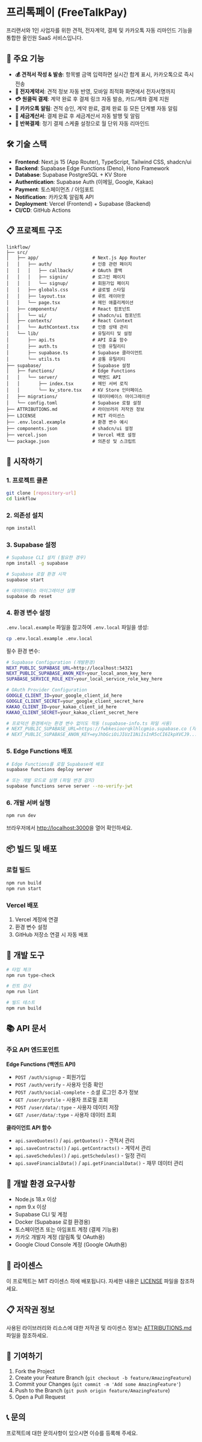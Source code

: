# 프리톡페이 (FreeTalkPay)

프리랜서와 1인 사업자를 위한 견적, 전자계약, 결제 및 카카오톡 자동 리마인드 기능을 통합한 올인원 SaaS 서비스입니다.

## 🚀 주요 기능

- **💰 견적서 작성 & 발송**: 항목별 금액 입력하면 실시간 합계 표시, 카카오톡으로 즉시 전송
- **📄 전자계약서**: 견적 정보 자동 반영, 모바일 최적화 화면에서 전자서명까지
- **💳 원클릭 결제**: 계약 완료 후 결제 링크 자동 발송, 카드/계좌 결제 지원
- **📱 카카오톡 알림**: 견적 승인, 계약 완료, 결제 완료 등 모든 단계별 자동 알림
- **🧾 세금계산서**: 결제 완료 후 세금계산서 자동 발행 및 알림
- **🔄 반복결제**: 정기 결제 스케줄 설정으로 월 단위 자동 리마인드

## 🛠 기술 스택

- **Frontend**: Next.js 15 (App Router), TypeScript, Tailwind CSS, shadcn/ui
- **Backend**: Supabase Edge Functions (Deno), Hono Framework
- **Database**: Supabase PostgreSQL + KV Store
- **Authentication**: Supabase Auth (이메일, Google, Kakao)
- **Payment**: 토스페이먼츠 / 아임포트
- **Notification**: 카카오톡 알림톡 API
- **Deployment**: Vercel (Frontend) + Supabase (Backend)
- **CI/CD**: GitHub Actions

## 📋 프로젝트 구조

```
linkflow/
├── src/
│   ├── app/                    # Next.js App Router
│   │   ├── auth/               # 인증 관련 페이지
│   │   │   ├── callback/       # OAuth 콜백
│   │   │   ├── signin/         # 로그인 페이지
│   │   │   └── signup/         # 회원가입 페이지
│   │   ├── globals.css         # 글로벌 스타일
│   │   ├── layout.tsx          # 루트 레이아웃
│   │   └── page.tsx            # 메인 애플리케이션
│   ├── components/             # React 컴포넌트
│   │   └── ui/                 # shadcn/ui 컴포넌트
│   ├── contexts/               # React Context
│   │   └── AuthContext.tsx     # 인증 상태 관리
│   └── lib/                    # 유틸리티 및 설정
│       ├── api.ts              # API 호출 함수
│       ├── auth.ts             # 인증 유틸리티
│       ├── supabase.ts         # Supabase 클라이언트
│       └── utils.ts            # 공통 유틸리티
├── supabase/                   # Supabase 설정
│   ├── functions/              # Edge Functions
│   │   └── server/             # 백엔드 API
│   │       ├── index.tsx       # 메인 서버 로직
│   │       └── kv_store.tsx    # KV Store 인터페이스
│   ├── migrations/             # 데이터베이스 마이그레이션
│   └── config.toml             # Supabase 로컬 설정
├── ATTRIBUTIONS.md             # 라이브러리 저작권 정보
├── LICENSE                     # MIT 라이선스
├── .env.local.example          # 환경 변수 예시
├── components.json             # shadcn/ui 설정
├── vercel.json                 # Vercel 배포 설정
└── package.json                # 의존성 및 스크립트
```

## 🚀 시작하기

### 1. 프로젝트 클론

```bash
git clone [repository-url]
cd linkflow
```

### 2. 의존성 설치

```bash
npm install
```

### 3. Supabase 설정

```bash
# Supabase CLI 설치 (필요한 경우)
npm install -g supabase

# Supabase 로컬 환경 시작
supabase start

# 데이터베이스 마이그레이션 실행
supabase db reset
```

### 4. 환경 변수 설정

`.env.local.example` 파일을 참고하여 `.env.local` 파일을 생성:

```bash
cp .env.local.example .env.local
```

필수 환경 변수:
```bash
# Supabase Configuration (개발환경)
NEXT_PUBLIC_SUPABASE_URL=http://localhost:54321
NEXT_PUBLIC_SUPABASE_ANON_KEY=your_local_anon_key_here
SUPABASE_SERVICE_ROLE_KEY=your_local_service_role_key_here

# OAuth Provider Configuration
GOOGLE_CLIENT_ID=your_google_client_id_here
GOOGLE_CLIENT_SECRET=your_google_client_secret_here
KAKAO_CLIENT_ID=your_kakao_client_id_here
KAKAO_CLIENT_SECRET=your_kakao_client_secret_here

# 프로덕션 환경에서는 환경 변수 없이도 작동 (supabase-info.ts 파일 사용)
# NEXT_PUBLIC_SUPABASE_URL=https://fwbkesioorqklhlcgmio.supabase.co (자동 설정됨)
# NEXT_PUBLIC_SUPABASE_ANON_KEY=eyJhbGciOiJIUzI1NiIsInR5cCI6IkpXVCJ9... (자동 설정됨)
```

### 5. Edge Functions 배포

```bash
# Edge Functions를 로컬 Supabase에 배포
supabase functions deploy server

# 또는 개발 모드로 실행 (파일 변경 감지)
supabase functions serve server --no-verify-jwt
```

### 6. 개발 서버 실행

```bash
npm run dev
```

브라우저에서 [http://localhost:3000](http://localhost:3000)을 열어 확인하세요.

## 📦 빌드 및 배포

### 로컬 빌드

```bash
npm run build
npm run start
```

### Vercel 배포

1. Vercel 계정에 연결
2. 환경 변수 설정
3. GitHub 저장소 연결 시 자동 배포

## 🧪 개발 도구

```bash
# 타입 체크
npm run type-check

# 린트 검사
npm run lint

# 빌드 테스트
npm run build
```

## 📚 API 문서

### 주요 API 엔드포인트

**Edge Functions (백엔드 API)**
- `POST /auth/signup` - 회원가입
- `POST /auth/verify` - 사용자 인증 확인
- `POST /auth/social-complete` - 소셜 로그인 추가 정보
- `GET /user/profile` - 사용자 프로필 조회
- `POST /user/data/:type` - 사용자 데이터 저장
- `GET /user/data/:type` - 사용자 데이터 조회

**클라이언트 API 함수**
- `api.saveQuotes()` / `api.getQuotes()` - 견적서 관리
- `api.saveContracts()` / `api.getContracts()` - 계약서 관리
- `api.saveSchedules()` / `api.getSchedules()` - 일정 관리
- `api.saveFinancialData()` / `api.getFinancialData()` - 재무 데이터 관리

## 🔧 개발 환경 요구사항

- Node.js 18.x 이상
- npm 9.x 이상
- Supabase CLI 및 계정
- Docker (Supabase 로컬 환경용)
- 토스페이먼츠 또는 아임포트 계정 (결제 기능용)
- 카카오 개발자 계정 (알림톡 및 OAuth용)
- Google Cloud Console 계정 (Google OAuth용)

## 📄 라이센스

이 프로젝트는 MIT 라이센스 하에 배포됩니다. 자세한 내용은 [LICENSE](./LICENSE) 파일을 참조하세요.

## 📋 저작권 정보

사용된 라이브러리와 리소스에 대한 저작권 및 라이센스 정보는 [ATTRIBUTIONS.md](./ATTRIBUTIONS.md) 파일을 참조하세요.

## 🤝 기여하기

1. Fork the Project
2. Create your Feature Branch (`git checkout -b feature/AmazingFeature`)
3. Commit your Changes (`git commit -m 'Add some AmazingFeature'`)
4. Push to the Branch (`git push origin feature/AmazingFeature`)
5. Open a Pull Request

## 📞 문의

프로젝트에 대한 문의사항이 있으시면 이슈를 등록해 주세요.
